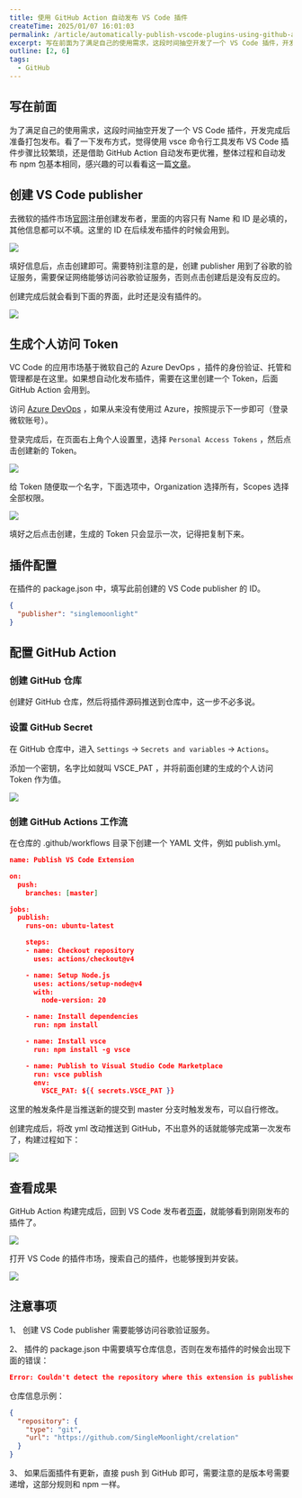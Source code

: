 ```yaml
---
title: 使用 GitHub Action 自动发布 VS Code 插件
createTime: 2025/01/07 16:01:03
permalink: /article/automatically-publish-vscode-plugins-using-github-action/
excerpt: 写在前面为了满足自己的使用需求，这段时间抽空开发了一个 VS Code 插件，开发完成后准备打包发布。看了一下发布方式，觉得使用 vsce 命令行工具发布 VS Code 插件步骤比较繁琐，还是借助 GitHub Action 自动发布更优雅，整体过程和自动发布 npm 包基本相同，感兴趣的可...
outline: [2, 6]
tags:
  - GitHub
---
```

## 写在前面
为了满足自己的使用需求，这段时间抽空开发了一个 VS Code 插件，开发完成后准备打包发布。看了一下发布方式，觉得使用 vsce 命令行工具发布 VS Code 插件步骤比较繁琐，还是借助 GitHub Action 自动发布更优雅，整体过程和自动发布 npm 包基本相同，感兴趣的可以看看这一篇[文章](https://blog.ifback.com/article/automatically-publish-npm-packages-using-github-action/)。

## 创建 VS Code publisher
去微软的插件市场[官网](https://marketplace.visualstudio.com/manage/createpublisher)注册创建发布者，里面的内容只有 Name 和 ID 是必填的，其他信息都可以不填。这里的 ID 在后续发布插件的时候会用到。

![](../.vuepress/public/images/1736344372540-dceadfb2-200b-4fb3-9398-f1709d323656.png)

填好信息后，点击创建即可。需要特别注意的是，创建 publisher 用到了谷歌的验证服务，需要保证网络能够访问谷歌验证服务，否则点击创建后是没有反应的。

创建完成后就会看到下面的界面，此时还是没有插件的。

![](../.vuepress/public/images/1736344417310-b6f9c10c-4ad1-48a7-9644-9e25d0961776.png)

## 生成个人访问 Token
VC Code 的应用市场基于微软自己的 Azure DevOps ，插件的身份验证、托管和管理都是在这里。如果想自动化发布插件，需要在这里创建一个 Token，后面 GitHub Action 会用到。

访问 [Azure DevOps](https://aka.ms/SignupAzureDevOps) ，如果从来没有使用过 Azure，按照提示下一步即可（登录微软账号）。

登录完成后，在页面右上角个人设置里，选择 `Personal Access Tokens` ，然后点击创建新的 Token。

![](../.vuepress/public/images/1736345030863-f6bbeda6-0407-434a-80fc-522670f8c404.png)

给 Token 随便取一个名字，下面选项中，Organization 选择所有，Scopes 选择全部权限。

![](../.vuepress/public/images/1736345144529-eb986b06-3698-4027-8995-d9afa7de00ba.png)

填好之后点击创建，生成的 Token 只会显示一次，记得把复制下来。

## 插件配置
在插件的 package.json 中，填写此前创建的 VS Code publisher 的 ID。

```json
{
  "publisher": "singlemoonlight"
}
```

## 配置 GitHub Action
### 创建 GitHub 仓库
创建好 GitHub 仓库，然后将插件源码推送到仓库中，这一步不必多说。

### 设置 GitHub Secret
在 GitHub 仓库中，进入 `Settings` -> `Secrets and variables` -> `Actions`。

添加一个密钥，名字比如就叫 VSCE_PAT ，并将前面创建的生成的个人访问 Token 作为值。

![](../.vuepress/public/images/1736346947094-3b8f3c7a-ffcc-4d7d-9298-0e60e5f9557a.png)

### 创建 GitHub Actions 工作流
在仓库的 .github/workflows 目录下创建一个 YAML 文件，例如 publish.yml。

```json
name: Publish VS Code Extension

on:
  push:
    branches: [master]

jobs:
  publish:
    runs-on: ubuntu-latest

    steps:
    - name: Checkout repository
      uses: actions/checkout@v4

    - name: Setup Node.js
      uses: actions/setup-node@v4
      with:
        node-version: 20

    - name: Install dependencies
      run: npm install

    - name: Install vsce
      run: npm install -g vsce

    - name: Publish to Visual Studio Code Marketplace
      run: vsce publish
      env:
        VSCE_PAT: ${{ secrets.VSCE_PAT }}
```

这里的触发条件是当推送新的提交到 master 分支时触发发布，可以自行修改。

创建完成后，将改 yml 改动推送到 GitHub，不出意外的话就能够完成第一次发布了，构建过程如下：

![](../.vuepress/public/images/1736347859787-8b548f6a-9d1c-4560-9dd3-e9f96b8e1f82.png)

## 查看成果
GitHub Action 构建完成后，回到 VS Code 发布者[页面](https://marketplace.visualstudio.com/manage/publishers/)，就能够看到刚刚发布的插件了。

![](../.vuepress/public/images/1736347943717-b4f16c8a-325b-483f-acc6-156098d5010f.png)

打开 VS Code 的插件市场，搜索自己的插件，也能够搜到并安装。

![](../.vuepress/public/images/1736348266519-7455ca78-12ac-461c-9e41-62b672634f8d.png)

## 注意事项
1、 创建 VS Code publisher 需要能够访问谷歌验证服务。

2、 插件的 package.json 中需要填写仓库信息，否则在发布插件的时候会出现下面的错误：

```json
Error: Couldn't detect the repository where this extension is published. 
```

仓库信息示例：

```json
{
  "repository": {
    "type": "git",
    "url": "https://github.com/SingleMoonlight/crelation"
  }
}
```

3、 如果后面插件有更新，直接 push 到 GitHub 即可，需要注意的是版本号需要递增，这部分规则和 npm 一样。

